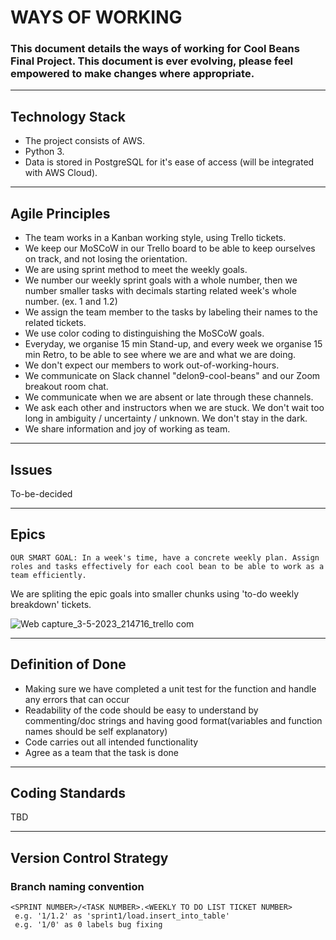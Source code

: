 # WAYS OF WORKING

### This document details the ways of working for Cool Beans Final Project. This document is ever evolving, please feel empowered to make changes where appropriate.

----
## Technology Stack
* The project consists of AWS.
* Python 3.
* Data is stored in PostgreSQL for it's ease of access (will be integrated with AWS Cloud).

----

## Agile Principles
* The team works in a Kanban working style, using Trello tickets.
* We keep our MoSCoW in our Trello board to be able to keep ourselves on track, and not losing the orientation.
* We are using sprint method to meet the weekly goals. 
* We number our weekly sprint goals with a whole number, then we number smaller tasks with decimals starting related week's whole number. (ex. 1 and 1.2)
* We assign the team member to the tasks by labeling their names to the related tickets.
* We use color coding to distinguishing the MoSCoW goals. 
* Everyday, we organise 15 min Stand-up, and every week we organise 15 min Retro, to be able to see where we are and what we are doing. 
* We don't expect our members to work out-of-working-hours. 
* We communicate on Slack channel "delon9-cool-beans" and our Zoom breakout room chat. 
* We communicate when we are absent or late through these channels. 
* We ask each other and instructors when we are stuck. We don't wait too long in ambiguity / uncertainty / unknown. We don't stay in the dark. 
* We share information and joy of working as team. 

----

## Issues

To-be-decided

----

## Epics
 ```OUR SMART GOAL: In a week's time, have a concrete weekly plan. Assign roles and tasks effectively for each cool bean to be able to work as a team efficiently.```

We are spliting the epic goals into smaller chunks using 'to-do weekly breakdown' tickets.


![Web capture_3-5-2023_214716_trello com](https://user-images.githubusercontent.com/127961112/236046194-a48d6592-b8d3-48ff-a1cc-3a7cf5fb51fe.jpeg)

----

## Definition of Done
* Making sure we have completed a unit test for the function and handle any errors that can occur 
* Readability of the code should be easy to understand by commenting/doc strings and having good format(variables and function names should be self explanatory)
* Code carries out all intended functionality
* Agree as a team that the task is done

----

## Coding Standards
TBD

----

## Version Control Strategy
### Branch naming convention
```
<SPRINT NUMBER>/<TASK NUMBER>.<WEEKLY TO DO LIST TICKET NUMBER>
 e.g. '1/1.2' as 'sprint1/load.insert_into_table'
 e.g. '1/0' as 0 labels bug fixing
```